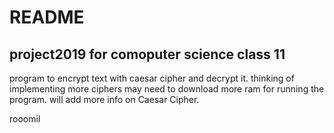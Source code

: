 # README
## project2019 for comoputer science class 11
program to encrypt text with caesar cipher and decrypt it.
thinking of implementing more ciphers
may need to download more ram for running the program.
will add more info on Caesar Cipher.

rooomil

